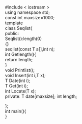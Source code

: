 #include < iostream >   
using namespace std;  
const int maxsize=1000;  
template <class T>   
class Seqlist{  
public:  
      Seqlist():length(0)   
      {}  
      seqlist(const T a[],int n);  
      int Getlength(){  
          return length;  
      }  
      void Printlist();  
      void Insert(int i,T x);     
      T Date(int i);    
      T Get(int i);  
      int Locate(T x);  
private:
      T date[maxsize];
      int length;

};  
int main(){  
}  

